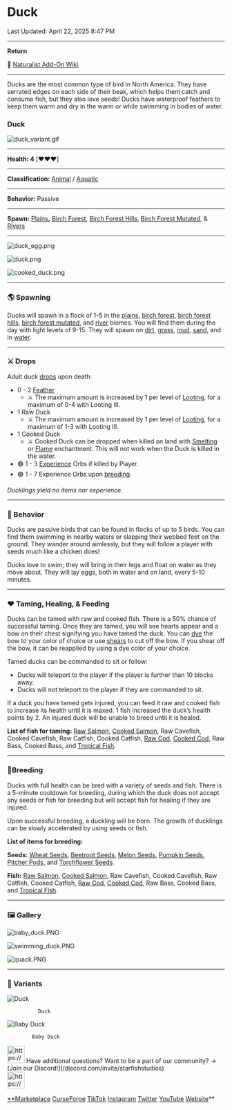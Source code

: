 # Duck

Last Updated: April 22, 2025 8:47 PM

---

**Return**

🐻 [Naturalist Add-On Wiki](/www.notion.so/1a7a9a61c3f1800c8e32e893d6e7f430?pvs=21)

---

Ducks are the most common type of bird in North America. They have serrated edges on each side of their beak, which helps them catch and consume fish, but they also love seeds! Ducks have waterproof feathers to keep them warm and dry in the warm or while swimming in bodies of water. 

<aside>

### **Duck**

![duck_variant.gif](duck_variant.gif)

---

**Health: 4** [♥️♥️♥️]

---

**Classification:** [Animal](/minecraft.fandom.com/wiki/Animal) / [Aquatic](/minecraft.fandom.com/wiki/Aquatic)

---

**Behavior:** Passive

---

**Spawn:** [Plains](/minecraft.wiki/w/Plains)**,** [Birch Forest](/minecraft.wiki/w/Birch_Forest), [Birch Forest Hills](/minecraft.wiki/w/Birch_Forest_Hills), [Birch Forest Mutated](/minecraft.wiki/w/Old_Growth_Birch_Forest), & [Rivers](/minecraft.wiki/w/River)

---

![duck_egg.png](duck_egg.png)

![duck.png](duck.png)

![cooked_duck.png](cooked_duck.png)

</aside>

---

### 🌎 Spawning

Ducks will spawn in a flock of 1-5 in the [plains](/minecraft.wiki/w/Plains), [birch forest](/minecraft.wiki/w/Birch_Forest_Hills), [birch forest hills](/minecraft.wiki/w/Birch_Forest_Hills), [birch forest mutated](/minecraft.wiki/w/Old_Growth_Birch_Forest), and [river](/minecraft.wiki/w/River) biomes. You will find them during the day with light levels of 9-15. They will spawn on [dirt](/minecraft.wiki/w/Dirt), [grass](/minecraft.fandom.com/wiki/Grass_Block), [mud](/minecraft.wiki/w/Mud), [sand](/minecraft.wiki/w/Sand), and in [water](/minecraft.wiki/w/Water).

---

### ⚔️ Drops

Adult duck [drops](/minecraft.fandom.com/wiki/Drops) upon death:

- 0 - 2 [Feather](/minecraft.wiki/w/Feather)
    - ⚔️ The maximum amount is increased by 1 per level of [Looting](/minecraft.fandom.com/wiki/Looting), for a maximum of 0-4 with Looting III.
- 1 Raw Duck
    - ⚔️ The maximum amount is increased by 1 per level of [Looting](/minecraft.fandom.com/wiki/Looting), for a maximum of 1-3 with Looting III.
- 1 Cooked Duck
    - ⚔️ Cooked Duck can be dropped when killed on land with [Smelting](/minecraft.fandom.com/wiki/Fire_Aspect) or [Flame](/minecraft.fandom.com/wiki/Flame) enchantment. This will not work when the Duck is killed in the water.
- 🟢 1 - 3 [Experience](/minecraft.fandom.com/wiki/Experience) Orbs if killed by Player.
- 🟢 1 - 7 Experience Orbs upon [breeding](/minecraft.fandom.com/wiki/Breeding).

*Ducklings yield no items nor experience.* 

---

### 🧠 Behavior

Ducks are passive birds that can be found in flocks of up to 5 birds. You can find them swimming in nearby waters or slapping their webbed feet on the ground. They wander around aimlessly, but they will follow a player with seeds much like a chicken does!

Ducks love to swim; they will bring in their legs and float on water as they move about. They will lay eggs, both in water and on land, every 5-10 minutes.

---

### ❤️ Taming, Healing, & Feeding

Ducks can be tamed with raw and cooked fish. There is a 50% chance of successful taming. Once they are tamed, you will see hearts appear and a bow on their chest signifying you have tamed the duck. You can [dye](/minecraft.fandom.com/wiki/Dye) the bow to your color of choice or use [shears](/minecraft.fandom.com/wiki/Shears) to cut off the bow. If you shear off the bow, it can be reapplied by using a dye color of your choice.

Tamed ducks can be commanded to sit or follow:

- Ducks will teleport to the player if the player is further than 10 blocks away.
- Ducks will not teleport to the player if they are commanded to sit.

If a duck you have tamed gets injured, you can feed it raw and cooked fish to increase its health until it is maxed. 1 fish increased the duck’s health points by 2. An injured duck will be unable to breed until it is healed.

**List of fish for taming:** [Raw Salmon](/minecraft.wiki/w/Raw_Salmon), [Cooked Salmon](/minecraft.wiki/w/Cooked_Salmon), Raw Cavefish, Cooked Cavefish, Raw Catfish, Cooked Catfish, [Raw Cod](/minecraft.wiki/w/Raw_Cod), [Cooked Cod](/minecraft.wiki/w/Cooked_Cod), Raw Bass, Cooked Bass, and [Tropical Fish](/minecraft.fandom.com/wiki/Tropical_Fish).

---

### 🥚Breeding

Ducks with full health can be bred with a variety of seeds and fish. There is a 5-minute cooldown for breeding, during which the duck does not accept any seeds or fish for breeding but will accept fish for healing if they are injured.

Upon successful breeding, a duckling will be born. The growth of ducklings can be slowly accelerated by using seeds or fish.

**List of items for breeding:**

**Seeds:** [Wheat Seeds](/minecraft.wiki/w/Wheat_Seeds), [Beetroot Seeds](/minecraft.wiki/w/Beetroot_Seeds), [Melon Seeds](/minecraft.wiki/w/Melon_Slice), [Pumpkin Seeds](/minecraft.wiki/w/Pumpkin_Seeds), [Pitcher Pods](/minecraft.wiki/w/Pitcher_Pod), and [Torchflower Seeds](/minecraft.wiki/w/Torchflower_Seeds).

**Fish:** [Raw Salmon](/minecraft.wiki/w/Raw_Salmon), [Cooked Salmon](/minecraft.wiki/w/Cooked_Salmon), Raw Cavefish, Cooked Cavefish, Raw Catfish, Cooked Catfish, [Raw Cod](/minecraft.wiki/w/Raw_Cod), [Cooked Cod](/minecraft.wiki/w/Cooked_Cod), Raw Bass, Cooked Bass, and [Tropical Fish](/minecraft.fandom.com/wiki/Tropical_Fish).

---

### 🖼️ Gallery

![baby_duck.PNG](baby_duck.png)

![swimming_duck.PNG](swimming_duck.png)

![quack.PNG](quack.png)

---

### 🎨 Variants

![              Duck](duck.gif)

              Duck

![            Baby Duck](baby_duck.gif)

            Baby Duck

<aside>
<img src="https://www.notion.so/icons/headset_red.svg" alt="https://www.notion.so/icons/headset_red.svg" width="40px" /> Have additional questions? Want to be a part of our community? → [Join our Discord!](/discord.com/invite/starfishstudios)

</aside>

<aside>
<img src="https://www.notion.so/icons/star_red.svg" alt="https://www.notion.so/icons/star_red.svg" width="40px" />

[**Marketplace](/www.minecraft.net/en-us/marketplace/creator?name=Starfish%20Studios)      [CurseForge](/www.curseforge.com/members/starfish_studios/projects)      [TikTok](/www.tiktok.com/@starfishstudios)      [Instagram](/www.instagram.com/starfishstudiosinc/)      [Twitter](/twitter.com/starfishstudios)      [YouTube](/www.youtube.com/@starfishstudios)      [Website](/starfish-studios.com/)**

</aside>
